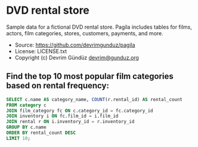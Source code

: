 # DVD rental store

Sample data for a fictional DVD rental store. Pagila includes tables for films, actors, film categories, stores, customers, payments, and more.

- Source: https://github.com/devrimgunduz/pagila
- License: LICENSE.txt
- Copyright (c) Devrim Gündüz <devrim@gunduz.org>

## Find the top 10 most popular film categories based on rental frequency:

```sql
SELECT c.name AS category_name, COUNT(r.rental_id) AS rental_count
FROM category c
JOIN film_category fc ON c.category_id = fc.category_id
JOIN inventory i ON fc.film_id = i.film_id
JOIN rental r ON i.inventory_id = r.inventory_id
GROUP BY c.name
ORDER BY rental_count DESC
LIMIT 10;
```

